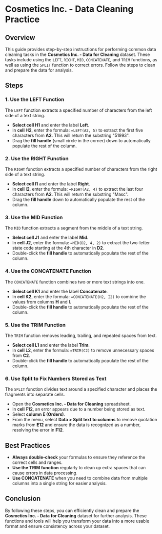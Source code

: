 # Cosmetics Inc. - Data Cleaning Practice

## Overview

This guide provides step-by-step instructions for performing common data cleaning tasks in the **Cosmetics Inc. - Data for Cleaning** dataset. These tasks include using the `LEFT`, `RIGHT`, `MID`, `CONCATENATE`, and `TRIM` functions, as well as using the `SPLIT` function to correct errors. Follow the steps to clean and prepare the data for analysis.

## Steps

### 1. **Use the LEFT Function**

The `LEFT` function extracts a specified number of characters from the left side of a text string.

- **Select cell H1** and enter the label **Left**.
- In **cell H2**, enter the formula: `=LEFT(A2, 5)` to extract the first five characters from **A2**. This will return the substring "51993".
- Drag the **fill handle** (small circle in the corner) down to automatically populate the rest of the column.

### 2. **Use the RIGHT Function**

The `RIGHT` function extracts a specified number of characters from the right side of a text string.

- **Select cell I1** and enter the label **Right**.
- In **cell I2**, enter the formula: `=RIGHT(A2, 4)` to extract the last four characters from **A2**. This will return the substring "Masc".
- Drag the **fill handle** down to automatically populate the rest of the column.

### 3. **Use the MID Function**

The `MID` function extracts a segment from the middle of a text string.

- **Select cell J1** and enter the label **Mid**.
- In **cell J2**, enter the formula: `=MID(D2, 4, 2)` to extract the two-letter state code starting at the 4th character in **D2**.
- Double-click the **fill handle** to automatically populate the rest of the column.

### 4. **Use the CONCATENATE Function**

The `CONCATENATE` function combines two or more text strings into one.

- **Select cell K1** and enter the label **Concatenate**.
- In **cell K2**, enter the formula: `=CONCATENATE(H2, I2)` to combine the values from columns **H** and **I**.
- Double-click the **fill handle** to automatically populate the rest of the column.

### 5. **Use the TRIM Function**

The `TRIM` function removes leading, trailing, and repeated spaces from text.

- **Select cell L1** and enter the label **Trim**.
- In **cell L2**, enter the formula: `=TRIM(C2)` to remove unnecessary spaces from **C2**.
- Double-click the **fill handle** to automatically populate the rest of the column.

### 6. **Use Split to Fix Numbers Stored as Text**

The `SPLIT` function divides text around a specified character and places the fragments into separate cells.

- Open the **Cosmetics Inc. - Data for Cleaning** spreadsheet.
- In **cell F12**, an error appears due to a number being stored as text.
- Select **column E (Orders)**.
- From the menu, select **Data > Split text to columns** to remove quotation marks from **E12** and ensure the data is recognized as a number, resolving the error in **F12**.

## Best Practices

- **Always double-check** your formulas to ensure they reference the correct cells and ranges.
- **Use the TRIM function** regularly to clean up extra spaces that can cause errors in data processing.
- **Use CONCATENATE** when you need to combine data from multiple columns into a single string for easier analysis.

## Conclusion

By following these steps, you can efficiently clean and prepare the **Cosmetics Inc. - Data for Cleaning** dataset for further analysis. These functions and tools will help you transform your data into a more usable format and ensure consistency across your dataset.

